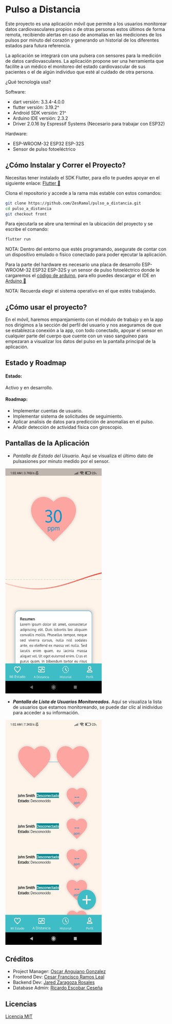 # Pulso a Distancia

Este proyecto es una aplicación móvil que permite a los usuarios monitorear datos cardiovasculares propios o de otras personas estos últimos de forma remota, recibiendo alertas en caso de anomalías en las mediciones de los pulsos por minuto del corazón y generando un historial de los diferentes estados para futura referencia. 

La aplicación se integrará con una pulsera con sensores para la medición de datos cardiovasculares. 
La aplicación propone ser una herramienta que facilite a un médico el monitoreo del estado cardiovascular de sus pacientes o el de algún individuo que esté al cuidado de otra persona.

¿Qué tecnología usa?

Software:
* dart versión: 3.3.4-4.0.0
* flutter versión: 3.19.2^
* Android SDK versión: 21^
* Arduino IDE versión: 2.3.2
* Driver 2.0.16 by Espressif Systems (Necesario para trabajar con ESP32)

Hardware:
* ESP-WROOM-32 ESP32 ESP-32S 
* Sensor de pulso fotoeléctrico
  
## ¿Cómo Instalar y Correr el Proyecto?

Necesitas tener instalado el SDK Flutter, para ello te puedes apoyar en el siguiente enlace: [Flutter 🔎](https://docs.flutter.dev/get-started/install)

Clona el repositorio y accede a la rama más estable con estos comandos:

```bash
git clone https://github.com/ZesRamal/pulso_a_distancia.git
cd pulso_a_distancia
git checkout front
```
Para ejecutarla se abre una terminal en la ubicación del proyecto y se escribe el comando:
```bash
flutter run
```
NOTA: Dentro del entorno que estés programando, asegurate de contar con un dispositivo emulado o físico conectado para poder ejecutar la aplicación. 


Para la parte del hardware es necesario una placa de desarrollo ESP-WROOM-32 ESP32 ESP-32S y un sensor de pulso fotoeléctrico donde le cargaremos el [código de arduino](https://github.com/ZesRamal/pulso_a_distancia/blob/sensor/Sensor.ino), para ello puedes descargar el IDE en [Arduino 🔎](https://www.arduino.cc/en/software)

NOTA: Recuerda elegir el sistema operativo en el que estés trabajando.


## ¿Cómo usar el proyecto?

En el móvil, haremos emparejamiento con el módulo de trabajo y en la app nos dirigimos a la sección del perfil del usuario y nos aseguramos de que se establezca conexión a la app, con todo conectado, apoyar el sensor en cualquier parte del cuerpo que cuente con un vaso sanguíneo para empezaran a visualizar los datos del pulso en la pantalla principal de la aplicación.

## Estado y Roadmap

#### Estado:
Activo y en desarrollo.

#### Roadmap:
- Implementar cuentas de usuario.
- Implementar sistema de solicitudes de seguimiento.
- Aplicar analisis de datos para predicción de anomalías en el pulso.
- Añadir detección de actividad física con giroscopio.

## Pantallas de la Aplicación

- *Pantalla de Estado del Usuario.* Aquí se visualiza el último dato de pulsasiones por minuto medido por el sensor.

<img src="READMEAppScreenshots/MainScreen.jpg" width="300" height="700" alt="Pantalla Principal de la Aplicación.">

- <b>*Pantalla de Lista de Usuarios Monitoreados.*</b> Aquí se visualiza la lista de usuarios que estamos monitoreando, se puede dar clic al inidividuo para acceder a su información.

<img src="READMEAppScreenshots/DistanceListScreen.jpg" width="300" height="700" alt="Pantalla Principal de la Aplicación.">

## Créditos

* Project Manager: [Oscar Anguiano Gonzalez](https://github.com/Oscar060502)
* Frontend Dev: [Cesar Francisco Ramos Leal](https://github.com/ZesRamal)
* Backend Dev: [Jared Zaragoza Rosales](https://github.com/K0i0s)
* Database Admin: [Ricardo Escobar Ceseña](https://github.com/XPFLASH)

## Licencias

[Licencia MIT](LICENSE)




